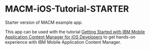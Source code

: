 # MACM-iOS-Tutorial-STARTER
Starter version of MACM example app.

This app can be used with the tutorial [Getting Started with IBM Mobile Application Content Manager for iOS Developers](https://developer.ibm.com/bluemix/2015/11/27/getting-started-mobile-application-content-manager-ios/) to get hands-on experience with IBM Mobile Application Content Manager.
